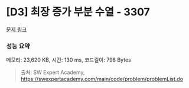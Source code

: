 # [D3] 최장 증가 부분 수열 - 3307 

[문제 링크](https://swexpertacademy.com/main/code/problem/problemDetail.do?contestProbId=AWBOKg-a6l0DFAWr) 

### 성능 요약

메모리: 23,620 KB, 시간: 130 ms, 코드길이: 798 Bytes



> 출처: SW Expert Academy, https://swexpertacademy.com/main/code/problem/problemList.do